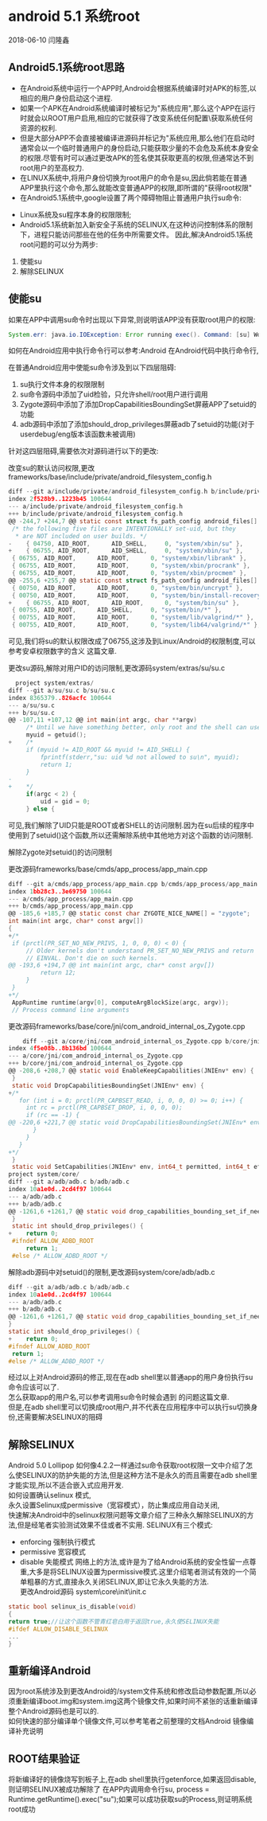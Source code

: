 # android 5.1 系统root

2018-06-10 闫隆鑫

## Android5.1系统root思路

+ 在Android系统中运行一个APP时,Android会根据系统编译时对APK的标签,以相应的用户身份启动这个进程.
+ 如果一个APK在Android系统编译时被标记为"系统应用",那么这个APP在运行时就会以ROOT用户启用,相应的它就获得了改变系统任何配置\获取系统任何资源的权利.
+ 但是大部分APP不会直接被编译进源码并标记为"系统应用,那么他们在启动时通常会以一个临时普通用户的身份启动,只能获取少量的不会危及系统本身安全的权限.尽管有时可以通过更改APK的签名使其获取更高的权限,但通常达不到root用户的至高权力.
+ 在LINUX系统中,将用户身份切换为root用户的命令是su,因此倘若能在普通APP里执行这个命令,那么就能改变普通APP的权限,即所谓的"获得root权限"
+ 在Android5.1系统中,google设置了两个障碍物阻止普通用户执行su命令:
 - Linux系统及su程序本身的权限限制;
 - Android5.1系统新加入新安全子系统的SELINUX,在这种访问控制体系的限制下，进程只能访问那些在他的任务中所需要文件。
因此,解决Android5.1系统root问题的可以分为两步:
1. 使能su
2. 解除SELINUX

## 使能su

如果在APP中调用su命令时出现以下异常,则说明该APP没有获取root用户的权限:

``` java
System.err: java.io.IOException: Error running exec(). Command: [su] Working Directory: null Environment: null
```

如何在Android应用中执行命令行可以参考:Android 在Android代码中执行命令行,

在普通Android应用中使能su命令涉及到以下四层阻碍:
1. su执行文件本身的权限限制
2. su命令源码中添加了uid检验，只允许shell/root用户进行调用　
3. Zygote源码中添加了添加DropCapabilitiesBoundingSet屏蔽APP了setuid的功能
4. adb源码中添加了添加should_drop_privileges屏蔽adb了setuid的功能(对于userdebug/eng版本该函数未被调用)

针对这四层阻碍,需要依次对源码进行以下的更改:

改变su的默认访问权限,更改frameworks/base/include/private/android_filesystem_config.h

``` c
diff --git a/include/private/android_filesystem_config.h b/include/private/android_filesystem_config.h
index 2f528b9..1223b45 100644
--- a/include/private/android_filesystem_config.h
+++ b/include/private/android_filesystem_config.h
@@ -244,7 +244,7 @@ static const struct fs_path_config android_files[] = {
 /* the following five files are INTENTIONALLY set-uid, but they
  * are NOT included on user builds. */
-    { 04750, AID_ROOT,      AID_SHELL,     0, "system/xbin/su" },
+    { 06755, AID_ROOT,      AID_SHELL,     0, "system/xbin/su" },
 { 06755, AID_ROOT,      AID_ROOT,      0, "system/xbin/librank" },
 { 06755, AID_ROOT,      AID_ROOT,      0, "system/xbin/procrank" },
 { 06755, AID_ROOT,      AID_ROOT,      0, "system/xbin/procmem" },
@@ -255,6 +255,7 @@ static const struct fs_path_config android_files[] = {
 { 00750, AID_ROOT,      AID_ROOT,      0, "system/bin/uncrypt" },
 { 00750, AID_ROOT,      AID_ROOT,      0, "system/bin/install-recovery.sh" },
+    { 06755, AID_ROOT,      AID_ROOT,      0, "system/bin/su" },
 { 00755, AID_ROOT,      AID_SHELL,     0, "system/bin/*" },
 { 00755, AID_ROOT,      AID_ROOT,      0, "system/lib/valgrind/*" },
 { 00755, AID_ROOT,      AID_ROOT,      0, "system/lib64/valgrind/*" },
```

可见,我们将su的默认权限改成了06755,这涉及到Linux/Android的权限制度,可以参考安卓权限数字的含义 这篇文章.

更改su源码,解除对用户ID的访问限制,更改源码system/extras/su/su.c

``` c
  project system/extras/
diff --git a/su/su.c b/su/su.c
index 8365379..826acfc 100644
--- a/su/su.c
+++ b/su/su.c
@@ -107,11 +107,12 @@ int main(int argc, char **argv)
     /* Until we have something better, only root and the shell can use su. */
     myuid = getuid();
+    /*
     if (myuid != AID_ROOT && myuid != AID_SHELL) {
         fprintf(stderr,"su: uid %d not allowed to su\n", myuid);
         return 1;
     }
-
+    */
     if(argc < 2) {
         uid = gid = 0;
     } else {
```

可见,我们解除了UID只能是ROOT或者SHELL的访问限制.因为在su后续的程序中使用到了setuid()这个函数,所以还需解除系统中其他地方对这个函数的访问限制.

解除Zygote对setuid()的访问限制

更改源码frameworks/base/cmds/app_process/app_main.cpp

``` c
diff --git a/cmds/app_process/app_main.cpp b/cmds/app_process/app_main.cpp
index 1bb28c3..3e69750 100644
--- a/cmds/app_process/app_main.cpp
+++ b/cmds/app_process/app_main.cpp
@@ -185,6 +185,7 @@ static const char ZYGOTE_NICE_NAME[] = "zygote";
int main(int argc, char* const argv[])
{
+/*
 if (prctl(PR_SET_NO_NEW_PRIVS, 1, 0, 0, 0) < 0) {
     // Older kernels don't understand PR_SET_NO_NEW_PRIVS and return
     // EINVAL. Don't die on such kernels.
@@ -193,6 +194,7 @@ int main(int argc, char* const argv[])
         return 12;
     }
 }
+*/
 AppRuntime runtime(argv[0], computeArgBlockSize(argc, argv));
 // Process command line arguments
```

更改源码frameworks/base/core/jni/com_android_internal_os_Zygote.cpp

``` c
    diff --git a/core/jni/com_android_internal_os_Zygote.cpp b/core/jni/com_android_internal_os_Zygote.cpp
index 4f5e08b..8b136bd 100644
--- a/core/jni/com_android_internal_os_Zygote.cpp
+++ b/core/jni/com_android_internal_os_Zygote.cpp
@@ -208,6 +208,7 @@ static void EnableKeepCapabilities(JNIEnv* env) {
 }
 static void DropCapabilitiesBoundingSet(JNIEnv* env) {
+/*
   for (int i = 0; prctl(PR_CAPBSET_READ, i, 0, 0, 0) >= 0; i++) {
     int rc = prctl(PR_CAPBSET_DROP, i, 0, 0, 0);
     if (rc == -1) {
@@ -220,6 +221,7 @@ static void DropCapabilitiesBoundingSet(JNIEnv* env) {
       }
     }
   }
+*/
 }
 static void SetCapabilities(JNIEnv* env, int64_t permitted, int64_t effective) {
project system/core/
diff --git a/adb/adb.c b/adb/adb.c
index 10a1e0d..2cd4f97 100644
--- a/adb/adb.c
+++ b/adb/adb.c
@@ -1261,6 +1261,7 @@ static void drop_capabilities_bounding_set_if_needed() {
 }
 static int should_drop_privileges() {
+    return 0;
 #ifndef ALLOW_ADBD_ROOT
     return 1;
 #else /* ALLOW_ADBD_ROOT */
```

解除adb源码中对setuid()的限制,更改源码system/core/adb/adb.c

``` c
diff --git a/adb/adb.c b/adb/adb.c
index 10a1e0d..2cd4f97 100644
--- a/adb/adb.c
+++ b/adb/adb.c
@@ -1261,6 +1261,7 @@ static void drop_capabilities_bounding_set_if_needed() {
}
static int should_drop_privileges() {
+    return 0;
#ifndef ALLOW_ADBD_ROOT
 return 1;
#else /* ALLOW_ADBD_ROOT */
```
经过以上对Android源码的修正,现在在adb shell里以普通app的用户身份执行su命令应该可以了.   
怎么获取app的用户名,可以参考调用su命令时候会遇到 的问题这篇文章.   
但是,在adb shell里可以切换成root用户,并不代表在应用程序中可以执行su切换身份,还需要解决SELINUX的阻碍

## 解除SELINUX

Android 5.0 Lollipop 如何像4.2.2一样通过su命令获取root权限一文中介绍了怎么使SELINUX的防护失能的方法,但是这种方法不是永久的而且需要在adb shell里才能实现,所以不适合嵌入式应用开发.  
如何设置确认selinux 模式,  
永久设置Selinux成permissive（宽容模式），防止集成应用自动关闭,  
快速解决Android中的selinux权限问题等文章介绍了三种永久解除SELINUX的方法,但是经笔者实验测试效果不佳或者不实用.
SELINUX有三个模式:
- enforcing 强制执行模式
- permissive 宽容模式
- disable 失能模式
网络上的方法,或许是为了给Android系统的安全性留一点尊重,大多是将SELINUX设置为permissive模式.这里介绍笔者测试有效的一个简单粗暴的方式,直接永久关闭SELINUX,即让它永久失能的方法.  
更改Android源码 system\core\init\init.c

``` c
static bool selinux_is_disable(void)
{
return true;//让这个函数不管青红皂白用于返回true,永久使SELINUX失能
#ifdef ALLOW_DISABLE_SELINUX
...
}
```

## 重新编译Android

因为root系统涉及到更改Android的/system文件系统和修改启动参数配置,所以必须重新编译boot.img和system.img这两个镜像文件,如果时间不紧张的话重新编译整个Android源码也是可以的.  
如何快速的部分编译单个镜像文件,可以参考笔者之前整理的文档Android 镜像编译补充说明

## ROOT结果验证

将新编译好的镜像烧写到板子上,在adb shell里执行getenforce,如果返回disable,则证明SELINUX被成功解除了
在APP内调用命令行su, process = Runtime.getRuntime().exec("su");如果可以成功获取su的Process,则证明系统root成功
